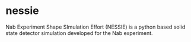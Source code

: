 # nessie
Nab Experiment Shape SImulation Effort (NESSIE) is a python based solid state detector simulation developed for the Nab experiment. 
